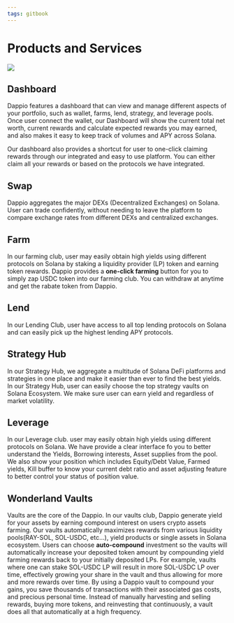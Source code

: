 ```yaml
---
tags: gitbook
---
```


# Products and Services

![](https://hackmd.io/_uploads/Bk1X7c1Oc.jpg)



## Dashboard

Dappio features a dashboard that can view and manage different aspects of your portfolio, such as wallet, farms, lend, strategy, and leverage pools. Once user connect the wallet, our Dashboard will show the current total net worth, current rewards and calculate expected rewards you may earned, and also makes it easy to keep track of volumes and APY across Solana. 

Our dashboard also provides a shortcut for user to one-click claiming rewards through our integrated and easy to use platform. You can either claim all your rewards or based on the protocols we have integrated. 

## Swap

Dappio aggregates the major DEXs (Decentralized Exchanges) on Solana. User can trade confidently, without needing to leave the platform to compare exchange rates from different DEXs and centralized exchanges.

## Farm

In our farming club, user may easily obtain high yields using different protocols on Solana by staking a liquidity provider (LP) token and earning token rewards. Dappio provides a **one-click farming** button for you to simply zap USDC token into our farming club. You can withdraw at anytime and get the rabate token from Dappio.

## Lend

In our Lending Club, user have access to all top lending protocols on Solana and can easily pick up the highest lending APY protocols.

## Strategy Hub

In our Strategy Hub, we aggregate a multitude of Solana DeFi platforms and strategies in one place and make it easier than ever to find the best yields. In our Strategy Hub, user can easily choose the top strategy vaults on Solana Ecosystem. We make sure user can earn yield and regardless of market volatility.

## Leverage

In our Leverage club. user may easily obtain high yields using different protocols on Solana. We have provide a clear interface fo you to better understand the Yields, Borrowing interests, Asset supplies from the pool. We also show your position which includes Equity/Debt Value, Farmed yields, Kill buffer to know your current debt ratio and asset adjusting feature to better control your status of position value.

## Wonderland Vaults

Vaults are the core of the Dappio. In our vaults club, Dappio generate yield for your assets by earning compound interest on users crypto assets farming. Our vaults automatically maximizes rewards from various liquidity pools(RAY-SOL, SOL-USDC, etc…), yield products or single assets in Solana ecosystem. Users can choose **auto-compound** investment so the vaults will automatically increase your deposited token amount by compounding yield farming rewards back to your initially deposited LPs. For example, vaults where one can stake SOL-USDC LP will result in more SOL-USDC LP over time, effectively growing your share in the vault and thus allowing for more and more rewards over time. By using a Dappio vault to compound your gains, you save thousands of transactions with their associated gas costs, and precious personal time. Instead of manually harvesting and selling rewards, buying more tokens, and reinvesting that continuously, a vault does all that automatically at a high frequency.





